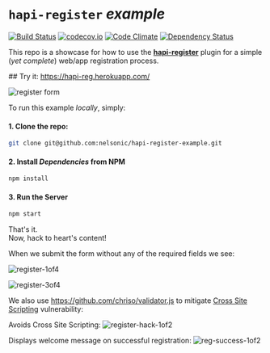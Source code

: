 # `hapi-register` *example*

[![Build Status](https://travis-ci.org/nelsonic/hapi-register-example.svg)](https://travis-ci.org/nelsonic/hapi-register-example)
[![codecov.io](http://codecov.io/github/nelsonic/hapi-register-example/coverage.svg?branch=master)](http://codecov.io/github/nelsonic/hapi-register-example?branch=master)
[![Code Climate](https://codeclimate.com/github/nelsonic/hapi-register-example/badges/gpa.svg)](https://codeclimate.com/github/nelsonic/hapi-register-example)
[![Dependency Status](https://david-dm.org/nelsonic/hapi-register-example.svg)](https://david-dm.org/nelsonic/hapi-register-example)


This repo is a showcase for how to use the
[**hapi-register**](https://github.com/nelsonic/hapi-register) plugin
for a simple (*yet complete*) web/app registration process.

## Try it: https://hapi-reg.herokuapp.com/

![register form](https://cloud.githubusercontent.com/assets/194400/10197712/d6cc0348-6790-11e5-86ca-dc218bdffd54.png)

To run this example *locally*, simply:

#### 1. Clone the repo:

```sh
git clone git@github.com:nelsonic/hapi-register-example.git
```
#### 2. Install *Dependencies* from NPM

```sh
npm install
```

#### 3. Run the Server

```sh
npm start
```

That's it.  
Now, hack to heart's content!


When we submit the form without any of the required fields we see:

![register-1of4](https://cloud.githubusercontent.com/assets/194400/10266518/ce0c2ba6-6a61-11e5-89bc-4abf33b30f21.png)

![register-3of4](https://cloud.githubusercontent.com/assets/194400/10266523/680d1922-6a62-11e5-9533-3560a646dfd0.png)

We also use https://github.com/chriso/validator.js
to mitigate [Cross Site Scripting](https://en.wikipedia.org/wiki/Cross-site_scripting)
vulnerability:

Avoids Cross Site Scripting:
![register-hack-1of2](https://cloud.githubusercontent.com/assets/194400/10267320/5dd3bad6-6a87-11e5-888b-f1e1dbbf9f39.png)

Displays welcome message on successful registration:
![reg-success-1of2](https://cloud.githubusercontent.com/assets/194400/10267355/c7d8a31e-6a88-11e5-8bf9-3bb148e2d870.png)
